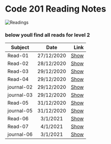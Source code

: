 # Code 201 Reading Notes
![Readings](https://www.scotthyoung.com/blog/wp-content/uploads/2019/01/notes.png)
### below youll find all reads for level 2

| Subject      | Date           | Link    |
| -------------|:-------------: | -----:|
| Read-01      | 27/12/2020     | [Show](https://shayth1.github.io/ReadingNotes02/class-01) |
| Read-02      | 28/12/2020     | [Show](https://shayth1.github.io/ReadingNotes02/class-02) |
| Read-03      | 29/12/2020     | [Show](https://shayth1.github.io/ReadingNotes02/read-03) |
| Read-04      | 29/12/2020     | [Show](https://shayth1.github.io/ReadingNotes02/read-04) |
| journal-02      | 29/12/2020     | [Show](https://shayth1.github.io/ReadingNotes02/journal02) |
| journal-03      | 29/12/2020     | [Show](https://shayth1.github.io/ReadingNotes02/journal03) |
| Read-05      | 31/12/2020     | [Show](https://shayth1.github.io/ReadingNotes02/read-05) |
| journal-05      | 31/12/2020     | [Show](https://shayth1.github.io/ReadingNotes02/journal05) |
| Read-06      | 3/1/2021     | [Show](https://shayth1.github.io/ReadingNotes02/read-06) |
| Read-07      | 4/1/2021     | [Show](https://shayth1.github.io/ReadingNotes02/read-07) |
journal-06      | 3/1/2021     | [Show](https://shayth1.github.io/ReadingNotes02/journal-06) |
 
 


